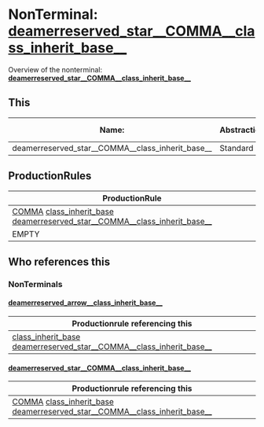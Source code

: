# NonTerminal: **[deamerreserved_star__COMMA__class_inherit_base__](./deamerreserved_star__COMMA__class_inherit_base__.md)**

Overview of the nonterminal: **[deamerreserved_star__COMMA__class_inherit_base__](./deamerreserved_star__COMMA__class_inherit_base__.md)**



## This

| Name:                | Abstraction:    | Is Inlined |
| -------------------- | --------------- | ---------- |
| deamerreserved_star__COMMA__class_inherit_base__ | Standard | Yes |



## ProductionRules

| ProductionRule |
| ---- |
| [COMMA](./../Lexicon/COMMA.md) [class_inherit_base](./class_inherit_base.md) [deamerreserved_star__COMMA__class_inherit_base__](./deamerreserved_star__COMMA__class_inherit_base__.md)  |
| EMPTY  |




## Who references this

### NonTerminals


#### [deamerreserved_arrow__class_inherit_base__](./../Grammar/deamerreserved_arrow__class_inherit_base__.md)

| Productionrule referencing this                      |
| ---------------------------------------------------- |
| [class_inherit_base](./class_inherit_base.md) [deamerreserved_star__COMMA__class_inherit_base__](./deamerreserved_star__COMMA__class_inherit_base__.md)  |


#### [deamerreserved_star__COMMA__class_inherit_base__](./../Grammar/deamerreserved_star__COMMA__class_inherit_base__.md)

| Productionrule referencing this                      |
| ---------------------------------------------------- |
| [COMMA](./../Lexicon/COMMA.md) [class_inherit_base](./class_inherit_base.md) [deamerreserved_star__COMMA__class_inherit_base__](./deamerreserved_star__COMMA__class_inherit_base__.md)  |




